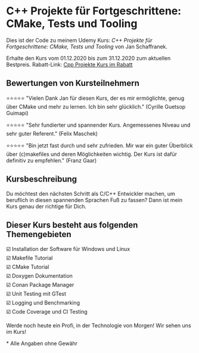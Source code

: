 # C++ Projekte für Fortgeschrittene: CMake, Tests und Tooling

Dies ist der Code zu meinem Udemy Kurs:
*C++ Projekte für Fortgeschrittene: CMake, Tests und Tooling* von Jan Schaffranek.

Erhalte den Kurs vom 01.12.2020 bis zum 31.12.2020 zum aktuellen Bestpreis.
Rabatt-Link: [Cpp Projekte Kurs im Rabatt](https://www.udemy.com/course/c-projekte-fur-fortgeschrittene-cmake-tests-und-tooling/?couponCode=FRANNECK_DEC_2020)

## Bewertungen von Kursteilnehmern

⭐⭐⭐⭐⭐ "Vielen Dank Jan für diesen Kurs, der es mir ermöglichte, genug über CMake und mehr zu lernen. Ich bin sehr glücklich." (Cyrille Guetsop Guimapi)

⭐⭐⭐⭐⭐ "Sehr fundierter und spannender Kurs. Angemessenes Niveau und sehr guter Referent." (Felix Maschek)

⭐⭐⭐⭐⭐ "Bin jetzt fast durch und sehr zufrieden. Mir war ein guter Überblick über (c)makefiles und deren Möglichkeiten wichtig. Der Kurs ist dafür definitiv zu empfehlen." (Franz Gaar)

## Kursbeschreibung

Du möchtest den nächsten Schritt als C/C++ Entwickler machen, um beruflich in diesen spannenden Sprachen Fuß zu fassen?
Dann ist mein Kurs genau der richtige für Dich.

## Dieser Kurs besteht aus folgenden Themengebieten

☑️ Installation der Software für Windows und Linux  
☑️ Makefile Tutorial  
☑️ CMake Tutorial  
☑️ Doxygen Dokumentation  
☑️ Conan Package Manager  
☑️ Unit Testing mit GTest  
☑️ Logging und Benchmarking  
☑️ Code Coverage und CI Testing  

Werde noch heute ein Profi, in der Technologie von Morgen!
Wir sehen uns im Kurs!


\* Alle Angaben ohne Gewähr
